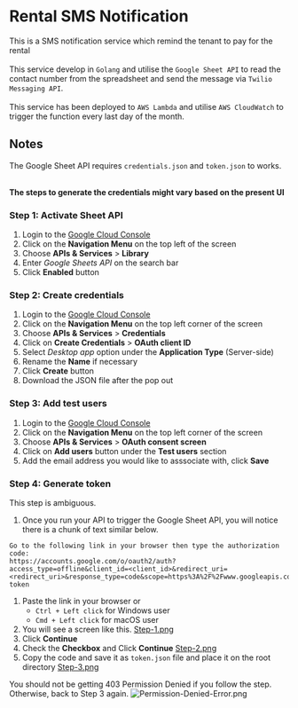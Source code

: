 # Rental SMS Notification

This is a SMS notification service which remind the tenant to pay for the rental
<br />
<br />
This service develop in `Golang` and utilise the `Google Sheet API` to read the contact number from the spreadsheet and send the message via `Twilio Messaging API`.
<br />
<br />
This service has been deployed to `AWS Lambda` and utilise `AWS CloudWatch` to trigger the function every last day of the month.

## Notes

The Google Sheet API requires `credentials.json` and `token.json` to works.
<br />
<br />

**The steps to generate the credentials might vary based on the present UI**

### Step 1: Activate Sheet API

1. Login to the [Google Cloud Console](https://console.cloud.google.com/)
1. Click on the **Navigation Menu** on the top left of the screen
1. Choose **APIs & Services** > **Library**
1. Enter _Google Sheets API_ on the search bar
1. Click **Enabled** button

### Step 2: Create credentials

1. Login to the [Google Cloud Console](https://console.cloud.google.com/)
1. Click on the **Navigation Menu** on the top left corner of the screen
1. Choose **APIs & Services** > **Credentials**
1. Click on **Create Credentials** > **OAuth client ID**
1. Select _Desktop app_ option under the **Application Type** (Server-side)
1. Rename the **Name** if necessary
1. Click **Create** button
1. Download the JSON file after the pop out

### Step 3: Add test users

1. Login to the [Google Cloud Console](https://console.cloud.google.com/)
1. Click on the **Navigation Menu** on the top left corner of the screen
1. Choose **APIs & Services** > **OAuth consent screen**
1. Click on **Add users** button under the **Test users** section
1. Add the email address you would like to asssociate with, click **Save**

### Step 4: Generate token

This step is ambiguous.

1. Once you run your API to trigger the Google Sheet API, you will notice there is a chunk of text similar below.

```
Go to the following link in your browser then type the authorization code:
https://accounts.google.com/o/oauth2/auth?access_type=offline&client_id=<client_id>&redirect_uri=<redirect_uri>&response_type=code&scope=https%3A%2F%2Fwww.googleapis.com%2Fauth%2Fspreadsheets.readonly&state=state-token
```

1. Paste the link in your browser or
   - `Ctrl + Left click` for Windows user
   - `Cmd + Left click` for macOS user
1. You will see a screen like this.
   [Step-1.png](/img/Step-1.png)
1. Click **Continue**
1. Check the **Checkbox** and Click **Continue**
   [Step-2.png](/img/Step-2.png)
1. Copy the code and save it as `token.json` file and place it on the root directory
   [Step-3.png](/img/Step-3.png)

You should not be getting 403 Permission Denied if you follow the step.
Otherwise, back to Step 3 again.
![Permission-Denied-Error.png](https://postimg.cc/XXpcwdnz)
